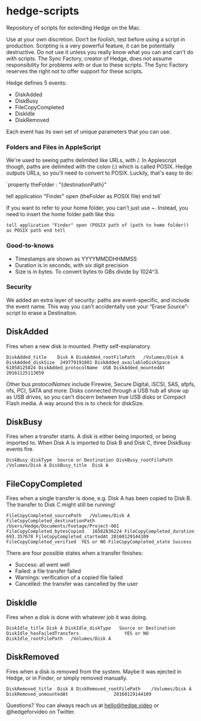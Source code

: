# hedge-scripts
Repository of scripts for extending Hedge on the Mac.

Use at your own discretion. Don’t be foolish, test before using a script in production. Scripting is a very powerful feature, it can be potentially destructive. Do not use it unless you really know what you can and can't do with scripts. The Sync Factory, creator of Hedge, does not assume responsibility for problems with or due to these scripts. The Sync Factory reserves the right not to offer support for these scripts.

Hedge defines 5 events:

* DiskAdded
* DiskBusy
* FileCopyCompleted
* DiskIdle
* DiskRemoved

Each event has its own set of unique parameters that you can use.

### Folders and Files in AppleScript
We're used to seeing paths delimited like URLs, with /. In Applescript though, paths are delimited with the colon (:) which is called POSIX. Hedge outputs URLs, so you'll need to convert to POSIX. Luckily, that's easy to do:

`property theFolder : "{destinationPath}"

tell application "Finder"
   open (theFolder as POSIX file)
end tell`

If you want to refer to your home folder, you can't just use ~. Instead, you need to insert the home folder path like this:

`tell application "Finder"
   open (POSIX path of (path to home folder)) as POSIX path
end tell`

### Good-to-knows
* Timestamps are shown as YYYYMMDDHHMMSS
* Duration is in seconds, with six digit precision
* Size is in bytes. To convert bytes to GBs divide by 1024^3. 

### Security
We added an extra layer of security: paths are event-specific, and include the event name. This way you can’t accidentally use your “Erase Source”-script to erase a Destination.

## DiskAdded
Fires when a new disk is mounted. Pretty self-explanatory.

`DiskAdded_title	Disk A
DiskAdded_rootFilePath	 /Volumes/Disk A
DiskAdded_diskSize	249779191801
DiskAdded_availableDiskSpace 61058125824
DiskAdded_protocolName	USB
DiskAdded_mountedAt	20161125113059`
 
Other bus *protocolNames* include Firewire, Secure Digital, iSCSI, SAS, afpfs, nfs, PCI, SATA and more. Disks connected through a USB hub all show up as USB drives, so you can't discern between true USB disks or Compact Flash media. A way around this is to check for diskSize.

## DiskBusy
Fires when a transfer starts. A disk is either being imported, or being imported to. When Disk A is imported to Disk B and Disk C, three DiskBusy events fire.

`DiskBusy_diskType	Source or Destination
DiskBusy_rootFilePath                      	/Volumes/Disk A
DiskBusy_title	Disk A`
 
## FileCopyCompleted
Fires when a single transfer is done, e.g. Disk A has been copied to Disk B. The transfer to Disk C might still be running!

`FileCopyCompleted_sourcePath	/Volumes/Disk A
FileCopyCompleted_destinationPath   	/Users/Hedge/Documents/Footage/Project-001
FileCopyCompleted_bytesCopied	16582836224
FileCopyCompleted_duration	693.357678
FileCopyCompleted_startedAt	20160129144109
FileCopyCompleted_verified	YES or NO
FileCopyCompleted_state	Success`
 
There are four possible states when a transfer finishes:

* Success: all went well
* Failed: a file transfer failed
* Warnings: verification of a copied file failed
* Cancelled: the transfer was cancelled by the user

## DiskIdle
Fires when a disk is done with whatever job it was doing.

`DiskIdle_title	Disk A
DiskIdle_diskType	Source or Destination
DiskIdle_hasFailedTransfers                	YES or NO
DiskIdle_rootFilePath	/Volumes/Disk A`
 
## DiskRemoved
Fires when a disk is removed from the system. Maybe it was ejected in Hedge, or in Finder, or simply removed manually.

`DiskRemoved_title	Disk A
DiskRemoved_rootFilePath	/Volumes/Disk A
DiskRemoved_unmountedAt               	20160129144109`

Questions? You can always reach us at hello@hedge.video or @hedgeforvideo on Twitter.





